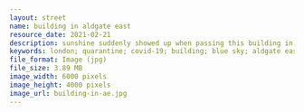 ```yaml
---
layout: street
name: building in aldgate east
resource_date: 2021-02-21
description: sunshine suddenly showed up when passing this building in aldgate east
keywords: london; quarantine; covid-19; building; blue sky; aldgate east; street view
file_format: Image (jpg)
file_size: 3.89 MB
image_width: 6000 pixels
image_height: 4000 pixels
image_url: building-in-ae.jpg
---
```

